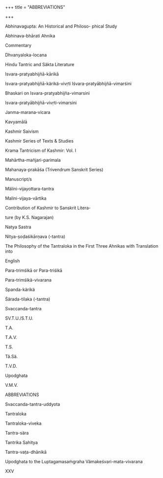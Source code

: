 +++
title = "ABBREVIATIONS"

+++

Abhinavagupta: An Historical and Philoso- phical Study 

Abhinava-bhārati Ahnika 

Commentary 

Dhvanyaloka-locana 

Hindu Tantric and Säkta Literature 

Isvara-pratyabhijñā-kārikā 

Isvara-pratyabhijñā-kärikä-vivṛti Iśvara-pratyābhijñā-vimarśini 

Bhaskari on Isvara-pratyabhijña-vimarsini 

Isvara-pratyābhijñā-vivṛti-vimarsini 

Janma-marana-vicara 

Kavyamālā 

Kashmir Saivism 

Kashmir Series of Texts & Studies 

Krama Tantricism of Kashmir: Vol. I 

Mahārtha-mañjari-parimala 

Mahanaya-prakāśa (Trivendrum Sanskrit Series) 

Manuscript/s 

Mälini-vijayottara-tantra 

Malini-vijaya-vārtika 

Contribution of Kashmir to Sanskrit Litera- 

ture (by K.S. Nagarajan) 

Natya Sastra 

Nitya-ṣoḍaśikārṇava (-tantra) 

The Philosophy of the Tantraloka in the First Three Ahnikas with Translation into 

English 

Para-trimśikā or Para-triśikā 

Para-trimśikä-vivarana 

Spanda-kärikä 

Śärada-tilaka (-tantra) 

Svaccanda-tantra 

SV.T.U./S.T.U. 

T.A. 

T.A.V. 

T.S. 

Tă.Sä. 

T.V.D. 

Upodghata 

V.M.V. 

ABBREVIATIONS 

Svaccanda-tantra-uddyota 

Tantraloka 

Tantraloka-viveka 

Tantra-sära 

Tantrika Sahitya 

Tantra-vaṭa-dhānikā 

Upodghata to the Luptagamasaṁgraha Vämakeśvari-mata-vivarana 

XXV 

